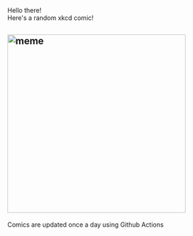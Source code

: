 Hello there! <br>Here's a random xkcd comic!<br>
## <img src="https://imgs.xkcd.com/comics/im_sorry.png" alt="meme" width="400"/><br>
Comics are updated once a day using Github Actions